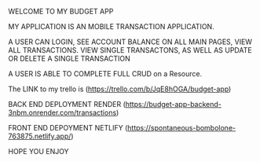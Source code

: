 WELCOME TO MY BUDGET APP

MY APPLICATION IS AN MOBILE TRANSACTION APPLICATION.

A USER CAN LOGIN, SEE ACCOUNT BALANCE ON ALL MAIN PAGES, VIEW ALL TRANSACTIONS. VIEW SINGLE TRANSACTONS, AS WELL AS UPDATE OR DELETE A SINGLE TRANSACTION

A USER IS ABLE TO COMPLETE FULL CRUD on a Resource.

The LINK to my trello is (https://trello.com/b/JqE8hOGA/budget-app)

BACK END DEPLOYMENT RENDER (https://budget-app-backend-3nbm.onrender.com/transactions)

FRONT END DEPOYMENT NETLIFY (https://spontaneous-bombolone-763875.netlify.app/)

HOPE YOU ENJOY